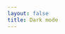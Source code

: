 ```yaml
---
layout: false
title: Dark mode
---
```


<script setup>
import { useData } from 'vitepress';
import { onMounted, onUnmounted } from 'vue';

const { isDark } = useData();

const defaultValue = `
<h3>Setting the theme to dark mode</h3>
<p>First, add the <code>lake-dark</code> class to the <code>&lt;html&gt;</code> element:</p>
<lake-box type="block" name="codeBlock" value="eyJsYW5nIjoiaHRtbCIsImNvZGUiOiI8aHRtbCBjbGFzcz1cImxha2UtZGFya1wiPiJ9"></lake-box>
<p>If you prefer not to modify the HTML directly, you can add the class dynamically using JavaScript:</p>
<lake-box type="block" name="codeBlock" value="eyJsYW5nIjoiamF2YXNjcmlwdCIsImNvZGUiOiJkb2N1bWVudC5kb2N1bWVudEVsZW1lbnQuY2xhc3NMaXN0LmFkZCgnbGFrZS1kYXJrJyk7In0="></lake-box>
<p>Then, set the <code>color</code> and <code>background-color</code> CSS properties for the <code>&lt;body&gt;</code> element:</p>
<lake-box type="block" name="codeBlock" value="eyJsYW5nIjoiY3NzIiwiY29kZSI6ImJvZHkge1xuICBjb2xvcjogdmFyKC0tbGFrZS10ZXh0LWNvbG9yKTtcbiAgYmFja2dyb3VuZC1jb2xvcjogdmFyKC0tbGFrZS1iYWNrZ3JvdW5kLWNvbG9yKTtcbn0ifQ=="></lake-box>
<p>This will apply the dark theme based on the predefined CSS variables.</p>
`;

onMounted(() => {
  document.documentElement.classList.add('lake-dark');
});

onUnmounted(() => {
  if (!isDark.value) {
    document.documentElement.classList.remove('lake-dark');
  }
});
</script>

<DefaultEditor :value="defaultValue" />

<style module>
body {
  padding: 16px;
  color: var(--lake-text-color);
  background-color: var(--lake-background-color);
}
</style>
